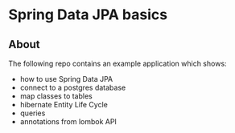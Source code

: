 # Spring Data JPA basics

## About
The following repo contains an example application which shows: 
* how to use Spring Data JPA
* connect to a postgres database
* map classes to tables
* hibernate Entity Life Cycle
* queries
* annotations from lombok API